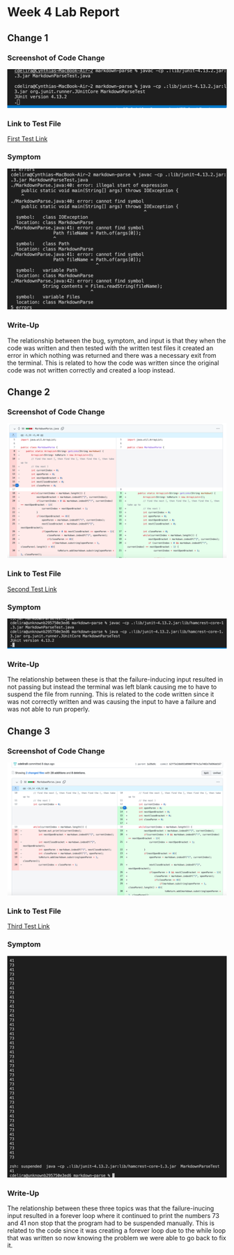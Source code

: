 # Week 4 Lab Report

## Change 1

### Screenshot of Code Change
![alt text](Bug1.png)

### Link to Test File

[First Test Link](https://github.com/cdelira9/markdown-parse/commit/0436214d13bf573c3b27f3551d9e76db8b3402e0)

### Symptom

![alt text](Symptom.png)

### Write-Up

The relationship between the bug, symptom, and input is that they when the code was written and then tested with the written test files it created an error in which nothing was returned and there was a necessary exit from the terminal. This is related to how the code was written since the original code was not written correctly and created a loop instead.

## Change 2

### Screenshot of Code Change
![alt text](Change_1.png)

### Link to Test File

[Second Test Link](https://github.com/cdelira9/markdown-parse/commit/759f91d42fc819160b06abd2d5666b4768a59e24)

### Symptom

![alt text](ForSecond.png)

### Write-Up

The relationship between these is that the failure-inducing input resulted in not passing but instead the terminal was left blank causing me to have to suspend the file from running. This is related to the code written since it was not correctly written and was causing the input to have a failure and was not able to run properly.

## Change 3

### Screenshot of Code Change
![alt text](Change_3.png)

### Link to Test File

[Third Test Link](https://github.com/cdelira9/markdown-parse/commit/b2ff5e2db692d09007f8f4c5a7402e7b696dd167)

### Symptom

![alt text](ForThird.png)

### Write-Up

The relationship between these three topics was that the failure-inucing input resulted in a forever loop where it continued to print the numbers 73 and 41 non stop that the program had to be suspended manually. This is related to the code since it was creating a forever loop due to the while loop that was written so now knowing the problem we were able to go back to fix it.


